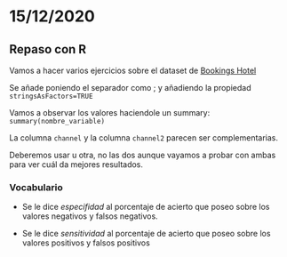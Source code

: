 # 15/12/2020
## Repaso con R

Vamos a hacer varios ejercicios sobre el dataset de [Bookings Hotel](./Bookings_Hotel.csv)

Se añade poniendo el separador como ; y añadiendo la propiedad ```stringsAsFactors=TRUE```

Vamos a observar los valores haciendole un summary: ```summary(nombre_variable)```

La columna ```channel``` y la columna ```channel2``` parecen ser complementarias.

Deberemos usar u otra, no las dos aunque vayamos a probar con ambas para ver cuál da mejores resultados.

### Vocabulario

- Se le dice *especifidad* al porcentaje de acierto que poseo sobre los valores negativos y falsos negativos.

- Se le dice *sensitividad* al porcentaje de acierto que poseo sobre los valores positivos y falsos positivos